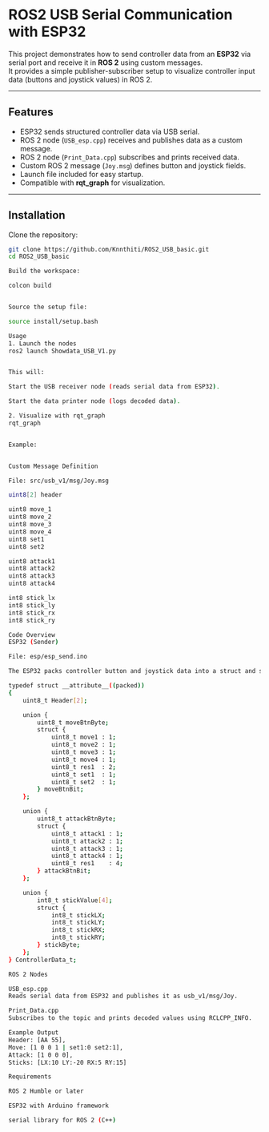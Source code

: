 # ROS2 USB Serial Communication with ESP32

This project demonstrates how to send controller data from an **ESP32** via serial port and receive it in **ROS 2** using custom messages.  
It provides a simple publisher-subscriber setup to visualize controller input data (buttons and joystick values) in ROS 2.

---

## Features
- ESP32 sends structured controller data via USB serial.
- ROS 2 node (`USB_esp.cpp`) receives and publishes data as a custom message.
- ROS 2 node (`Print_Data.cpp`) subscribes and prints received data.
- Custom ROS 2 message (`Joy.msg`) defines button and joystick fields.
- Launch file included for easy startup.
- Compatible with **rqt_graph** for visualization.

---

## Installation

Clone the repository:
```bash
git clone https://github.com/Knnthiti/ROS2_USB_basic.git
cd ROS2_USB_basic

Build the workspace:

colcon build


Source the setup file:

source install/setup.bash

Usage
1. Launch the nodes
ros2 launch Showdata_USB_V1.py


This will:

Start the USB receiver node (reads serial data from ESP32).

Start the data printer node (logs decoded data).

2. Visualize with rqt_graph
rqt_graph


Example:


Custom Message Definition

File: src/usb_v1/msg/Joy.msg

uint8[2] header

uint8 move_1
uint8 move_2
uint8 move_3
uint8 move_4
uint8 set1
uint8 set2 

uint8 attack1
uint8 attack2
uint8 attack3
uint8 attack4

int8 stick_lx
int8 stick_ly
int8 stick_rx
int8 stick_ry

Code Overview
ESP32 (Sender)

File: esp/esp_send.ino

The ESP32 packs controller button and joystick data into a struct and sends it via serial.

typedef struct __attribute__((packed))
{
    uint8_t Header[2];

    union {
        uint8_t moveBtnByte;
        struct {
            uint8_t move1 : 1;
            uint8_t move2 : 1;
            uint8_t move3 : 1;
            uint8_t move4 : 1;
            uint8_t res1  : 2;
            uint8_t set1  : 1;
            uint8_t set2  : 1;
        } moveBtnBit;
    };

    union {
        uint8_t attackBtnByte;
        struct {
            uint8_t attack1 : 1;
            uint8_t attack2 : 1;
            uint8_t attack3 : 1;
            uint8_t attack4 : 1;
            uint8_t res1    : 4;
        } attackBtnBit;
    };

    union {
        int8_t stickValue[4];
        struct {
            int8_t stickLX;
            int8_t stickLY;
            int8_t stickRX;
            int8_t stickRY;
        } stickByte;
    };
} ControllerData_t;

ROS 2 Nodes

USB_esp.cpp
Reads serial data from ESP32 and publishes it as usb_v1/msg/Joy.

Print_Data.cpp
Subscribes to the topic and prints decoded values using RCLCPP_INFO.

Example Output
Header: [AA 55],
Move: [1 0 0 1 | set1:0 set2:1],
Attack: [1 0 0 0],
Sticks: [LX:10 LY:-20 RX:5 RY:15]

Requirements

ROS 2 Humble or later

ESP32 with Arduino framework

serial library for ROS 2 (C++)

